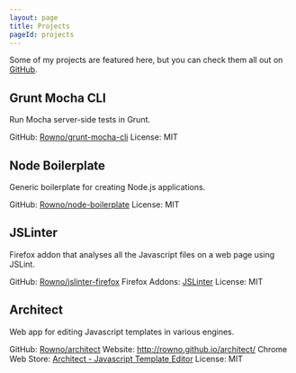 ```yaml
---
layout: page
title: Projects
pageId: projects
---
```


Some of my projects are featured here, but you can check them all out on [GitHub][].


Grunt Mocha CLI
---------------
Run Mocha server-side tests in Grunt.

GitHub: [Rowno/grunt-mocha-cli][grunt-mocha-cli]
License: MIT


Node Boilerplate
----------------
Generic boilerplate for creating Node.js applications.

GitHub: [Rowno/node-boilerplate][node-boilerplate]
License: MIT


JSLinter
--------
Firefox addon that analyses all the Javascript files on a web page using JSLint.

GitHub: [Rowno/jslinter-firefox][jslinter-github]
Firefox Addons: [JSLinter][jslinter-firefox]
License: MIT


Architect
---------
Web app for editing Javascript templates in various engines.

GitHub: [Rowno/architect][architect-github]
Website: http://rowno.github.io/architect/
Chrome Web Store: [Architect - Javascript Template Editor][architect-chrome]
License: MIT


[github]: https://github.com/Rowno
[grunt-mocha-cli]: https://github.com/Rowno/grunt-mocha-cli
[node-boilerplate]: https://github.com/Rowno/node-boilerplate
[jslinter-github]: https://github.com/Rowno/jslinter-firefox
[jslinter-firefox]: https://addons.mozilla.org/addon/jslinter?src=external-rolandwarmerdam.co.nz
[architect-github]: https://github.com/Rowno/architect
[architect-chrome]: https://chrome.google.com/webstore/detail/cekggldjeifdlnminfbollahnoohkdpb
